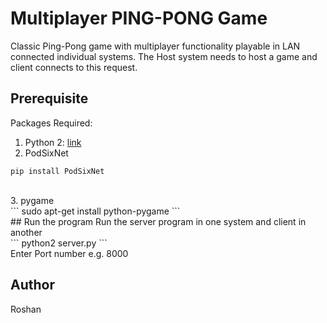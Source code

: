 # Multiplayer PING-PONG Game
Classic Ping-Pong game with multiplayer functionality playable in LAN connected individual systems. The Host system needs to host a game and client connects to this request.

## Prerequisite
Packages Required:</br>
1. Python 2: [link](https://www.python.org/downloads/)</br>
2. PodSixNet </br>
```
pip install PodSixNet
```
</br>
3. pygame</br>
```
sudo apt-get install python-pygame
```
</br>
## Run the program
Run the server program in one system and client in another </br>
```
python2 server.py
```
</br>
Enter Port number e.g. 8000

## Author
Roshan 
